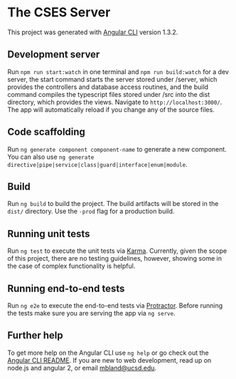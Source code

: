 # The CSES Server

This project was generated with [Angular CLI](https://github.com/angular/angular-cli) version 1.3.2.

## Development server

Run `npm run start:watch` in one terminal and `npm run build:watch` for a dev server, the start command starts the server stored under /server, which provides the controllers and database access routines, and the build command compiles the typescript files stored under /src into the dist directory, which provides the views. Navigate to `http://localhost:3000/`. The app will automatically reload if you change any of the source files.

## Code scaffolding

Run `ng generate component component-name` to generate a new component. You can also use `ng generate directive|pipe|service|class|guard|interface|enum|module`.

## Build

Run `ng build` to build the project. The build artifacts will be stored in the `dist/` directory. Use the `-prod` flag for a production build.

## Running unit tests

Run `ng test` to execute the unit tests via [Karma](https://karma-runner.github.io). Currently, given the scope of this project, there are no testing guidelines, however, showing some in the case of complex functionality is helpful.

## Running end-to-end tests

Run `ng e2e` to execute the end-to-end tests via [Protractor](http://www.protractortest.org/).
Before running the tests make sure you are serving the app via `ng serve`.

## Further help

To get more help on the Angular CLI use `ng help` or go check out the [Angular CLI README](https://github.com/angular/angular-cli/blob/master/README.md). If you are new to web development, read up on node.js and angular 2, or email mbland@ucsd.edu.
